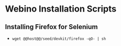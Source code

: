 # Webino Installation Scripts

## Installing Firefox for Selenium

- `wget @@host@@/seed/devkit/firefox -qO- | sh`
